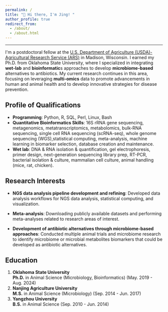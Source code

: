 ```yaml
---
permalink: /
title: "👋 Hi there, I'm Jing! "
author_profile: true
redirect_from: 
  - /about/
  - /about.html
---
```

---

I'm a postdoctoral fellow at the [U.S. Department of Agriculture (USDA)-Agricultural Research Service (ARS)](https://www.ars.usda.gov/midwest-area/madison-wi/us-dairy-forage-research-center/) in Madison, Wisconsin. I earned my Ph.D. from Oklahoma State University, where I specialized in integrating **wet-lab** and **bioinformatic**s approaches to develop **microbiome-based** alternatives to antibiotics. My current research continues in this area, focusing on leveraging **multi-omics** data to promote advancements in human and animal health and to develop innovative strategies for disease prevention.


Profile of Qualifications
------
* **Programming**: Python, R, SQL, Perl, Linux, Bash
* **Quantitative Bioinformatics Skills**: 16S rRNA gene sequencing, metagenomics, metatranscriptomics, metabolomics, bulk-RNA sequencing, single cell RNA sequencing (scRNA-seq), whole genome sequencing (WGS),statistical computing, meta-analysis, machine learning in biomarker selection, database creation and maintenance.
* **Wet lab**: DNA & RNA isolation & quantification, gel electrophoresis, primer design, next-generation sequencing library prep, RT-PCR, bacterial isolation & culture, mammalian cell culture, animal handling (mice, rat, chicken).


Research Interests
------
* **NGS data analysis pipeline development and refining**: Developed data analysis workflows for NGS data analysis, statistical computing, and visualization.
  
* **Meta-analysis**: Downloading publicly available datasets and performing meta-analyses related to research areas of interest.

* **Development of antibiotic alternatives through microbiome-based approaches**: Conducted multiple animal trials and microbiome research to identify microbiome or microbial metabolites biomarkers that could be developed as antibiotic alternatives.


Education
------
1. **Oklahoma State University**  
   **Ph.D.** in Animal Science (Microbiology, Bioinformatics)          (May. 2019 - Aug. 2024)
3. **Nanjing Agriculture University**  
   **M.S.** in Animal Science (Microbiology)                           (Sep. 2014 - Jun. 2017)
5. **Yangzhou University**  
   **B.S.** in Animal Science                                          (Sep. 2010 - Jun. 2014)

